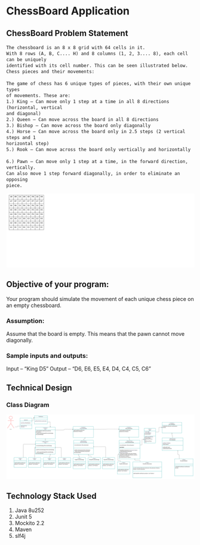 # ChessBoard Application

## ChessBoard Problem Statement
```
The chessboard is an 8 x 8 grid with 64 cells in it.
With 8 rows (A, B, C.... H) and 8 columns (1, 2, 3.... 8), each cell can be uniquely
identified with its cell number. This can be seen illustrated below.
Chess pieces and their movements:

The game of chess has 6 unique types of pieces, with their own unique types
of movements. These are:
1.) King – Can move only 1 step at a time in all 8 directions (horizontal, vertical
and diagonal)
2.) Queen – Can move across the board in all 8 directions
3.) Bishop – Can move across the board only diagonally
4.) Horse – Can move across the board only in 2.5 steps (2 vertical steps and 1
horizontal step)
5.) Rook – Can move across the board only vertically and horizontally

6.) Pawn – Can move only 1 step at a time, in the forward direction, vertically.
Can also move 1 step forward diagonally, in order to eliminate an opposing
piece.
```
![Chessboard](https://github.com/kalungedamaji/chessboard/blob/master/src/main/resources/Chessboard.png?raw=true)
## Objective of your program:
Your program should simulate the movement of each unique chess piece on an
empty chessboard.

### Assumption:
 Assume that the board is empty. This means that the pawn cannot move
  diagonally.
### Sample inputs and outputs:
Input – “King D5”
Output – “D6, E6, E5, E4, D4, C4, C5, C6”
## Technical Design 
 ### Class Diagram
![Classdigram](https://github.com/kalungedamaji/chessboard/blob/master/src/main/resources/classdig.png?raw=true)
## Technology Stack Used
1. Java 8u252
2. Junit 5
3. Mockito 2.2
4. Maven 
5. slf4j 


